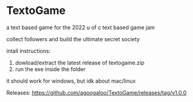 # TextoGame
a text based game for the 2022 u of c text based game jam

collect followers and build the ultimate secret society

intall instructions:
1) dowload/extract the latest release of textogame.zip
2) run the exe inside the folder


it should work for windows, but idk about mac/linux

Releases: https://github.com/agoogaloo/TextoGame/releases/tag/v1.0.0
